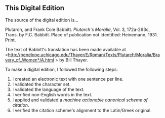 ## This Digital Edition

The source of the digital edition is...

Plutarch, and Frank Cole Babbitt. *Plutarch's Moralia*, Vol. 3, 172a-263c, Trans. by F.C. Babbitt. Place of publication not identified: Heinemann, 1931. Print.

The text of Babbitt's translation has been made available at
<http://penelope.uchicago.edu/Thayer/E/Roman/Texts/Plutarch/Moralia/Bravery_of_Women*/A.html > by Bill Thayer.

To make a digital edition, I followed the following steps:

1. I created an electronic text with one sentence per line.
2. I validated the character set.
3. I validated the language of the text.
4. I verified non-English words in the text.
5. I applied and validated a *machine actionable canonical scheme of citation*.
6. I verified the citation scheme's alignment to the Latin/Greek original.
